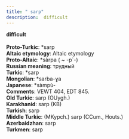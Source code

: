 ```yaml
---
title: " sarp"
description:  difficult
---
```

<strong> difficult</strong><br><br>
<strong>Proto-Turkic</strong>:  *sarp<br>
<strong>Altaic etymology</strong>:  Altaic etymology<br>
<strong> Proto-Altaic</strong>:  *sàrpa ( ~ -p`-)<br>
<strong>Russian meaning</strong>:  трудный<br>
<strong>Turkic</strong>:  *sarp<br>
<strong>Mongolian</strong>:  *sarba-ɣa<br>
<strong>Japanese</strong>:  *sàmpù-<br>
<strong>Comments</strong>:  VEWT 404, EDT 845.<br>
<strong>Old Turkic</strong>:  sarp (OUygh.)<br>
<strong>Karakhanid</strong>:  sarp (KB)<br>
<strong>Turkish</strong>:  sarp<br>
<strong>Middle Turkic</strong>:  (MKypch.) sarp (CCum., Houts.)<br>
<strong>Azerbaidzhan</strong>:  sarp<br>
<strong>Turkmen</strong>:  sarp<br>


